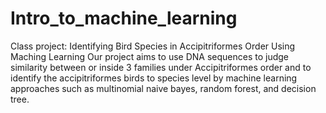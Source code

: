 # Intro_to_machine_learning
Class project: Identifying Bird Species in Accipitriformes Order Using Maching Learning
Our project aims to use DNA sequences to judge similarity between or inside 3 families under Accipitriformes order and to identify the accipitriformes birds to species level by machine learning approaches such as multinomial naive bayes, random forest, and decision tree.
